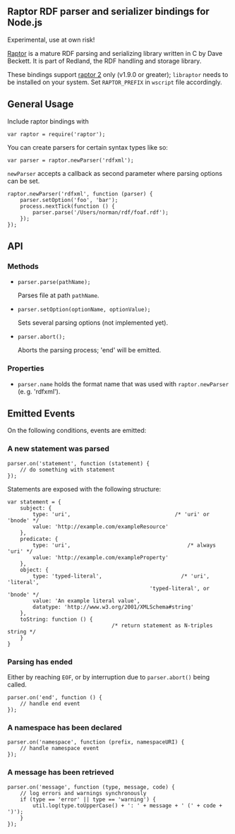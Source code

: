 ## Raptor RDF parser and serializer bindings for Node.js

Experimental, use at own risk!

[Raptor](http://librdf.org/raptor/) is a mature RDF parsing and serializing library written in C by Dave Beckett. It is part of Redland, the RDF handling and storage library.

These bindings support [raptor 2](http://librdf.org/raptor/api/) only (v1.9.0 or greater); `libraptor` needs to be installed on your system. Set `RAPTOR_PREFIX` in  `wscript` file accordingly.

## General Usage

Include raptor bindings with

    var raptor = require('raptor');

You can create parsers for certain syntax types like so:

    var parser = raptor.newParser('rdfxml');

`newParser` accepts a callback as second parameter where parsing options can be set.

    raptor.newParser('rdfxml', function (parser) {
        parser.setOption('foo', 'bar');
        process.nextTick(function () {
            parser.parse('/Users/norman/rdf/foaf.rdf');
        });
    });

## API

### Methods

* `parser.parse(pathName);`

    Parses file at path `pathName`.

* `parser.setOption(optionName, optionValue);`

    Sets several parsing options (not implemented yet).

* `parser.abort();`

    Aborts the parsing process; 'end' will be emitted.

### Properties

* `parser.name` holds the format name that was used with `raptor.newParser` (e.&thinsp;g. 'rdfxml').

## Emitted Events

On the following conditions, events are emitted:

### A new statement was parsed
    
    parser.on('statement', function (statement) {
        // do something with statement
    });

Statements are exposed with the following structure:

    var statement = {
        subject: {
            type: 'uri',                                 /* 'uri' or 'bnode' */
            value: 'http://example.com/exampleResource'
        }, 
        predicate: {
            type: 'uri',                                     /* always 'uri' */
            value: 'http://example.com/exampleProperty'
        }, 
        object: {
            type: 'typed-literal',                         /* 'uri', 'literal', 
                                                 'typed-literal', or 'bnode' */
            value: 'An example literal value', 
            datatype: 'http://www.w3.org/2001/XMLSchema#string'
        }, 
        toString: function () {
                                     /* return statement as N-triples string */
        }
    }

### Parsing has ended
Either by reaching `EOF`, or by interruption due to `parser.abort()` being called.

    parser.on('end', function () {
        // handle end event
    });

### A namespace has been declared

    parser.on('namespace', function (prefix, namespaceURI) {
        // handle namespace event
    });

### A message has been retrieved

    parser.on('message', function (type, message, code) {
        // log errors and warnings synchronously
        if (type == 'error' || type == 'warning') {
            util.log(type.toUpperCase() + ': ' + message + ' (' + code + ')');
        }
    });

